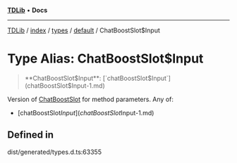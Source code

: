 [**TDLib**](../../../../../../README.md) • **Docs**

***

[TDLib](../../../../../../modules.md) / [index](../../../../../README.md) / [types](../../../README.md) / [default](../README.md) / ChatBoostSlot$Input

# Type Alias: ChatBoostSlot$Input

> **ChatBoostSlot$Input**: [`chatBoostSlot$Input`](chatBoostSlot$Input-1.md)

Version of [ChatBoostSlot](ChatBoostSlot.md) for method parameters.
Any of:
- [chatBoostSlot$Input](chatBoostSlot$Input-1.md)

## Defined in

dist/generated/types.d.ts:63355
